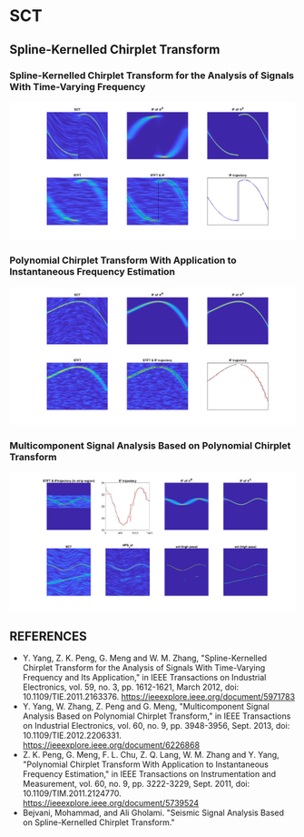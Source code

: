# SCT
## Spline-Kernelled Chirplet Transform
### Spline-Kernelled Chirplet Transform for the Analysis of Signals With Time-Varying Frequency
![Spline-Kernelled Chirplet Transform](img/SCT.png)
### Polynomial Chirplet Transform With Application to Instantaneous Frequency Estimation
![Polynomial Chirplet Transform](img/PCT.png)
### Multicomponent Signal Analysis Based on Polynomial Chirplet Transform
![Multicomponent Polynomial Chirplet Transform](img/MPCT.png)
## REFERENCES
* Y. Yang, Z. K. Peng, G. Meng and W. M. Zhang, "Spline-Kernelled Chirplet Transform for the Analysis of Signals With Time-Varying Frequency and Its Application," in IEEE Transactions on Industrial Electronics,
vol. 59, no. 3, pp. 1612-1621, March 2012, doi: 10.1109/TIE.2011.2163376.
https://ieeexplore.ieee.org/document/5971783
* Y. Yang, W. Zhang, Z. Peng and G. Meng, "Multicomponent Signal Analysis Based on Polynomial Chirplet Transform," in IEEE Transactions on Industrial Electronics, vol. 60, no. 9, pp. 3948-3956, Sept. 2013, doi: 10.1109/TIE.2012.2206331.
https://ieeexplore.ieee.org/document/6226868
* Z. K. Peng, G. Meng, F. L. Chu, Z. Q. Lang, W. M. Zhang and Y. Yang, "Polynomial Chirplet Transform With Application to Instantaneous Frequency Estimation," in IEEE Transactions on Instrumentation and Measurement, vol. 60, no. 9, pp. 3222-3229, Sept. 2011, doi: 10.1109/TIM.2011.2124770.
https://ieeexplore.ieee.org/document/5739524
* Bejvani, Mohammad, and Ali Gholami. "Seismic Signal Analysis Based on Spline-Kernelled Chirplet Transform."







